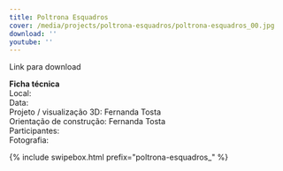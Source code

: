 ```yaml
---
title: Poltrona Esquadros
cover: /media/projects/poltrona-esquadros/poltrona-esquadros_00.jpg
download: ''
youtube: ''
---
```

Link para download

**Ficha técnica**  
Local:  
Data:  
Projeto / visualização 3D: Fernanda Tosta  
Orientação de construção: Fernanda Tosta  
Participantes:  
Fotografia:  

{% include swipebox.html prefix="poltrona-esquadros_" %}
